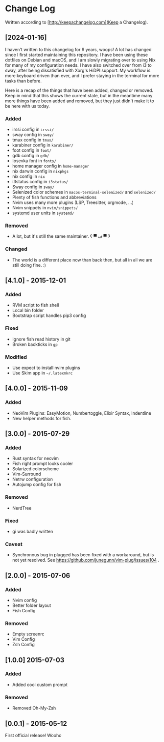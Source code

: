 # Change Log

Written according to [http://keepachangelog.com](Keep a Changelog).

## [2024-01-16]

I haven't written to this changelog for 9 years, woops! A lot has changed since
I first started maintaining this repository. I have been using these dotfiles
on Debian and macOS, and I am slowly migrating over to using Nix for many of my
configuration needs. I have also switched over from i3 to sway, after being
dissatisfied with Xorg's HiDPI support. My workflow is more keyboard driven
than ever, and I prefer staying in the terminal for more tasks than before.

Here is a recap of the things that have been added, changed or removed. Keep in
mind that this shows the current state, but in the meantime many more things
have been added and removed, but they just didn't make it to be here with us
today.

### Added

- irssi config in `irssi/`
- sway config in `sway/`
- tmux config in `tmux/`
- karabiner config in `karabiner/`
- foot config in `foot/`
- gdb config in `gdb/`
- Iosevka font in `fonts/`
- home manager config in `home-manager`
- nix darwin config in `nixpkgs`
- nix config in `nix`
- i3status config in `i3status/`
- Sway config in `sway/`
- Selenized color schemes in `macos-terminal-selenized/` and `selenized/`
- Plenty of fish functions and abbreviations
- Nvim uses many more plugins (LSP, Treesitter, orgmode, ...)
- Nvim snippets in `nvim/snippets/`
- systemd user units in `systemd/`

### Removed

- A lot, but it's still the same maintainer. ʕ ▀ ڡ ▀ ʔ

### Changed

- The world is a different place now than back then, but all in all we are
  still doing fine. :)

## [4.1.0] - 2015-12-01

### Added

- RVM script to fish shell
- Local bin folder
- Bootstrap script handles pip3 config

### Fixed

- Ignore fish read history in git
- Broken backticks in `gp`

### Modified

- Use expect to install nvim plugins
- Use Skim app in `~/.latexmkrc`

## [4.0.0] - 2015-11-09

### Added

- NeoVim Plugins: EasyMotion, Numbertoggle, Elixir Syntax, Indentline
- New helper methods for fish.

## [3.0.0] - 2015-07-29

### Added

- Rust syntax for neovim
- Fish right prompt looks cooler
- Solarized colorscheme
- Vim-Surround
- Netrw configuration
- Autojump config for fish

### Removed

- NerdTree

### Fixed

- gi was badly written

### Caveat

- Synchronous bug in plugged has been fixed with a workaround, but is not yet resolved. See https://github.com/junegunn/vim-plug/issues/104 .

## [2.0.0] - 2015-07-06

### Added

- Nvim config
- Better folder layout
- Fish Config

### Removed

- Empty screenrc
- Vim Config
- Zsh Config

## [1.0.0] 2015-07-03

### Added

- Added cool custom prompt

### Removed

- Removed Oh-My-Zsh

## [0.0.1] - 2015-05-12

First official release! Wooho
